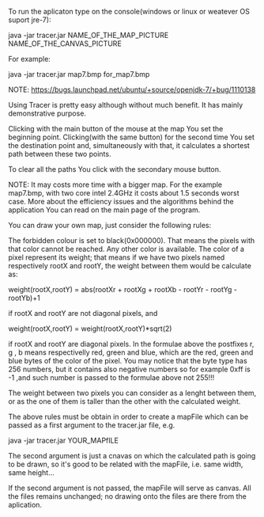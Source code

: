 To run the aplicaton type on the console(windows or linux or weatever OS suport jre-7):

java -jar tracer.jar NAME_OF_THE_MAP_PICTURE NAME_OF_THE_CANVAS_PICTURE


For example:

java -jar tracer.jar map7.bmp for_map7.bmp

NOTE:
https://bugs.launchpad.net/ubuntu/+source/openjdk-7/+bug/1110138







Using Tracer is pretty easy although without much benefit. It has mainly
demonstrative purpose.

Clicking with the main button of the mouse at the map You set the beginning
point. Clicking(with the same button) for the second time You set the 
destination point and, simultaneously with that, it calculates a shortest path
between these two points.

To clear all the paths You click with the secondary mouse button.

NOTE: It may costs more time with a bigger map. For the example map7.bmp,
with two core intel 2.4GHz it costs about 1.5 seconds worst case. More about
the efficiency issues and the algorithms behind the application You can read
on the main page of the program.








You can draw your own map, just consider the following rules:

The forbidden colour is set to black(0x000000). That means the pixels with
that color cannot be reached. Any other color is available. The color of 
a pixel represent its weight; that means if we have two pixels named 
respectively rootX and rootY, the weight between them would be calculate as:

weight(rootX,rootY) = abs(rootXr + rootXg + rootXb - rootYr - rootYg - rootYb)+1

if rootX and rootY are not diagonal pixels, and

weight(rootX,rootY) = weight(rootX,rootY)*sqrt(2)

if rootX and rootY are diagonal pixels.
In the formulae above the postfixes r, g , b means respectivelly red, green 
and blue, which are the red, green and blue bytes of the color of the pixel.
 You may notice that the byte type has 256 numbers, but it contains also 
negative numbers so for example 0xff is -1 ,and such number is passed to the 
formulae above not 255!!!

The weight between two pixels you can consider as a lenght between them,
or as the one of them is taller than the other with the calculated weight.

The above rules must be obtain in order to create a mapFile which can be
passed as a first argument to the tracer.jar file, e.g.

java -jar tracer.jar YOUR_MAPfILE

The second argument is just a cnavas on which the calculated path is
going to be drawn, so it's good to be related with the mapFile, i.e.
same width, same height...

If the second argument is not passed, the mapFile will serve as canvas.
All the files remains unchanged; no drawing onto the files are there from
the aplication.
